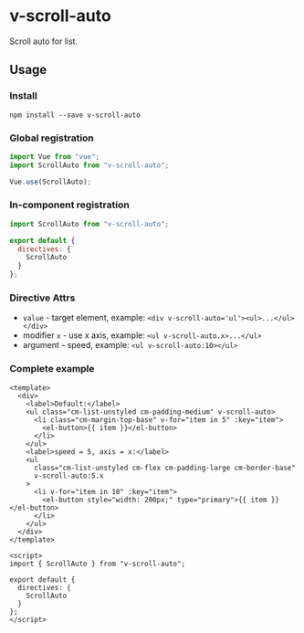 # v-scroll-auto

Scroll auto for list.

## Usage

### Install

```
npm install --save v-scroll-auto
```

### Global registration

```js
import Vue from "vue";
import ScrollAuto from "v-scroll-auto";

Vue.use(ScrollAuto);
```

### In-component registration

```js
import ScrollAuto from "v-scroll-auto";

export default {
  directives: {
    ScrollAuto
  }
};
```

### Directive Attrs

- `value` - target element, example: `<div v-scroll-auto='ul'><ul>...</ul></div>`
- modifier `x` - use x axis, example: `<ul v-scroll-auto.x>...</ul>`
- argument - speed, example: `<ul v-scroll-auto:10></ul>`

### Complete example

```vue
<template>
  <div>
    <label>Default:</label>
    <ul class="cm-list-unstyled cm-padding-medium" v-scroll-auto>
      <li class="cm-margin-top-base" v-for="item in 5" :key="item">
        <el-button>{{ item }}</el-button>
      </li>
    </ul>
    <label>speed = 5, axis = x:</label>
    <ul
      class="cm-list-unstyled cm-flex cm-padding-large cm-border-base"
      v-scroll-auto:5.x
    >
      <li v-for="item in 10" :key="item">
        <el-button style="width: 200px;" type="primary">{{ item }}</el-button>
      </li>
    </ul>
  </div>
</template>

<script>
import { ScrollAuto } from "v-scroll-auto";

export default {
  directives: {
    ScrollAuto
  }
};
</script>
```
